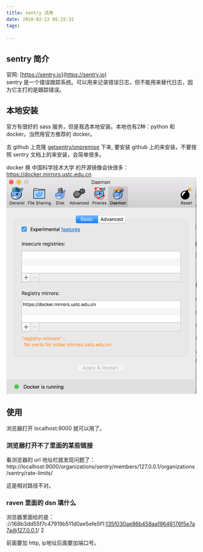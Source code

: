 ```yaml
---
title: sentry 试用
date: 2018-02-22 05:15:31
tags:

---
```


## sentry 简介
官网: [https://sentry.io](https://sentry.io)    
sentry 是一个错误跟踪系统。可以用来记录错误日志，但不能用来替代日志，因为它主打的是跟踪错误。

## 本地安装
官方有很好的 sass 服务，但是我选本地安装。本地也有2种：python 和 docker。当然用官方推荐的 docker。    

去 github 上克隆 [getsentry/onpremise](https://github.com/getsentry/onpremise) 下来,
要安装 github 上的来安装，不要按照 sentry 文档上的来安装，会简单很多。

docker 换 中国科学技术大学 的开源镜像会快很多：    
https://docker.mirrors.ustc.edu.cn
![](/assert/2018-02-22.png)

## 使用
浏览器打开 localhost:9000 就可以用了。    

### 浏览器打开不了里面的某些链接
看浏览器的 url 地址栏就发现问题了：
http://localhost:9000/organizations/sentry/members/127.0.0.1/organizations/sentry/rate-limits/

这是相对路径不对。

### raven 里面的 dsn 填什么
浏览器里面给的是：
://168b3dd55f7c47919b511d0ae5efe5f1:135f030ae86b458aa19646176f5e7a7a@127.0.0.1/
2

前面要加 http, ip地址后面要加端口号。




